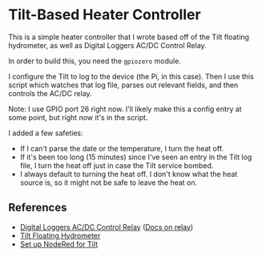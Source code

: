 # Tilt-Based Heater Controller

This is a simple heater controller that I wrote based off of the Tilt floating hydrometer,
as well as Digital Loggers AC/DC Control Relay.

In order to build this, you need the `gpiozero` module.

I configure the Tilt to log to the device (the Pi, in this case). Then I use this script which watches that log file, parses out relevant fields, and then controls the AC/DC relay.

Note: I use GPIO port 26 right now. I'll likely make this a config entry at some point, but right now it's in the script.

I added a few safeties:

- If I can't parse the date or the temperature, I turn the heat off.
- If it's been too long (15 minutes) since I've seen an entry in the Tilt log file, I turn the heat off just in case the Tilt service bombed.
- I always default to turning the heat off. I don't know what the heat source is, so it might not be safe to leave the heat on.

## References

- [Digital Loggers AC/DC Control Relay](https://www.pishop.us/product/iot-power-relay-version-2/) ([Docs on relay](http://www.digital-loggers.com/iot2spec.pdf))
- [Tilt Floating Hydrometer](https://tilthydrometer.com/)
- [Set up NodeRed for Tilt](https://tilthydrometer.com/blogs/news/install-tilt-pi-on-raspbian-buster-compatible-with-all-rpi-models-including-rpi-4)
